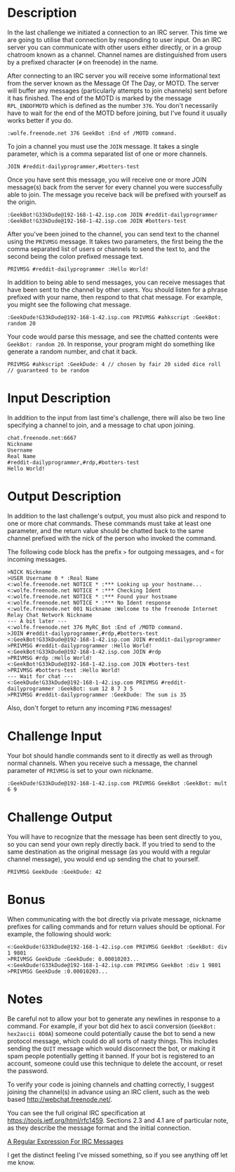 # Description

In the last challenge we initiated a connection to an IRC server. This time we are going to utilise that connection by
responding to user input. On an IRC server you can communicate with other users either directly, or in a group chatroom
known as a channel. Channel names are distinguished from users by a prefixed character (`#` on freenode) in the name.

After connecting to an IRC server you will receive some informational text from the server known as the Message Of The Day,
or MOTD. The server will buffer any messages (particularly attempts to join channels) sent before it has finished.
The end of the MOTD is marked by the message `RPL_ENDOFMOTD` which is defined as the number `376`. You don't necessarily
have to wait for the end of the MOTD before joining, but I've found it usually works better if you do.

    :wolfe.freenode.net 376 GeekBot :End of /MOTD command.

To join a channel you must use the `JOIN` message. It takes a single parameter, which is a comma separated list of one or
more channels.

    JOIN #reddit-dailyprogrammer,#botters-test

Once you have sent this message, you will receive one or more JOIN message(s) back from the server for every channel
you were successfully able to join. The message you receive back will be prefixed with yourself as the origin.

    :GeekBot!G33kDude@192-168-1-42.isp.com JOIN #reddit-dailyprogrammer
    :GeekBot!G33kDude@192-168-1-42.isp.com JOIN #botters-test

After you've been joined to the channel, you can send text to the channel using the `PRIVMSG` message. It takes two
parameters, the first being the the comma separated list of users or channels to send the text to, and the second being the
colon prefixed message text.

    PRIVMSG #reddit-dailyprogrammer :Hello World!

In addition to being able to send messages, you can receive messages that have been sent to the channel by other users.
You should listen for a phrase prefixed with your name, then respond to that chat message. For example, you might see
the following chat message.

    :GeekDude!G33kDude@192-168-1-42.isp.com PRIVMSG #ahkscript :GeekBot: random 20

Your code would parse this message, and see the chatted contents were `GeekBot: random 20`. In response, your program might
do something like generate a random number, and chat it back.

    PRIVMSG #ahkscript :GeekDude: 4 // chosen by fair 20 sided dice roll // guaranteed to be random

# Input Description

In addition to the input from last time's challenge, there will also be two line specifying a channel to join, and a
message to chat upon joining.

    chat.freenode.net:6667
    Nickname
    Username
    Real Name
    #reddit-dailyprogrammer,#rdp,#botters-test
    Hello World!

# Output Description

In addition to the last challenge's output, you must also pick and respond to one or more chat commands. These commands
must take at least one parameter, and the return value should be chatted back to the same channel prefixed with the nick
of the person who invoked the command.

The following code block has the prefix `>` for outgoing messages, and `<` for incoming messages.

    >NICK Nickname
    >USER Username 0 * :Real Name
    <:wolfe.freenode.net NOTICE * :*** Looking up your hostname...
    <:wolfe.freenode.net NOTICE * :*** Checking Ident
    <:wolfe.freenode.net NOTICE * :*** Found your hostname
    <:wolfe.freenode.net NOTICE * :*** No Ident response
    <:wolfe.freenode.net 001 Nickname :Welcome to the freenode Internet Relay Chat Network Nickname
    --- A bit later ---
    <:wolfe.freenode.net 376 MyRC_Bot :End of /MOTD command.
    >JOIN #reddit-dailyprogrammer,#rdp,#botters-test
    <:GeekBot!G33kDude@192-168-1-42.isp.com JOIN #reddit-dailyprogrammer
    >PRIVMSG #reddit-dailyprogrammer :Hello World!
    <:GeekBot!G33kDude@192-168-1-42.isp.com JOIN #rdp
    >PRIVMSG #rdp :Hello World!
    <:GeekBot!G33kDude@192-168-1-42.isp.com JOIN #botters-test
    >PRIVMSG #botters-test :Hello World!
    --- Wait for chat ---
    <:GeekDude!G33kDude@192-168-1-42.isp.com PRIVMSG #reddit-dailyprogrammer :GeekBot: sum 12 8 7 3 5
    >PRIVMSG #reddit-dailyprogrammer :GeekDude: The sum is 35

Also, don't forget to return any incoming `PING` messages!

# Challenge Input

Your bot should handle commands sent to it directly as well as through normal channels. When you receive such a message,
the channel parameter of `PRIVMSG` is set to your own nickname.

    :GeekDude!G33kDude@192-168-1-42.isp.com PRIVMSG GeekBot :GeekBot: mult 6 9

# Challenge Output

You will have to recognize that the message has been sent directly to you, so you can send your own reply directly back.
If you tried to send to the same destination as the original message (as you would with a regular channel message),
you would end up sending the chat to yourself.

    PRIVMSG GeekDude :GeekDude: 42

# Bonus

When communicating with the bot directly via private message, nickname prefixes for calling commands and for return
values should be optional. For example, the following should work:

    <:GeekDude!G33kDude@192-168-1-42.isp.com PRIVMSG GeekBot :GeekBot: div 1 9801
    >PRIVMSG GeekDude :GeekDude: 0.00010203...
    <:GeekDude!G33kDude@192-168-1-42.isp.com PRIVMSG GeekBot :div 1 9801
    >PRIVMSG GeekDude :0.00010203...

# Notes

Be careful not to allow your bot to generate any newlines in response to a command. For example, if your bot did hex to
ascii conversion (`GeekBot: hex2ascii 0D0A`) someone could potentially cause the bot to send a new protocol message, which
could do all sorts of nasty things. This includes sending the `QUIT` message which would disconnect the bot, or making it
spam people potentially getting it banned. If your bot is registered to an account, someone could use this technique to
delete the account, or reset the password.

To verify your code is joining channels and chatting correctly, I suggest joining the channel(s) in advance using an IRC client, such as the web based http://webchat.freenode.net/.

You can see the full original IRC specification at https://tools.ietf.org/html/rfc1459. Sections 2.3 and 4.1 are of particular note, as they describe the message format and the initial connection.

[A Regular Expression For IRC Messages](https://mybuddymichael.com/writings/a-regular-expression-for-irc-messages.html)

I get the distinct feeling I've missed something, so if you see anything off let me know.